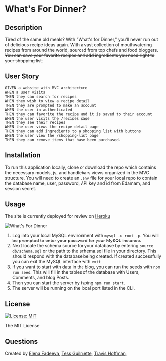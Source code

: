 # What's For Dinner?

## Description

Tired of the same old meals? With "What's for Dinner," you'll never run out of delicious recipe ideas again. With a vast collection of mouthwatering recipes from around the world, sourced from top chefs and food bloggers. ~~You can save your favorite recipes and add ingredients you need right to your shopping list.~~

## User Story

```
GIVEN a website with MVC architecture
WHEN a user visits
THEN they can search for recipes
WHEN they wish to view a recipe detail
THEN they are prompted to make an account
WHEN the user in authenticated
THEN they can favorite the recipe and it is saved to their account
WHEN the user visits the /recipes page
THEN they see their recipes
WHEN the user views the recipe detail page
THEN they can add ingredients to a shopping list with buttons
WHEN the user view the /shopping-list page
THEN they can remove items that have been purchased.
```

## Installation

To run this application locally, clone or download the repo which contains the necessary models, js, and handlebars views organized in the MVC structure. You will need to create an `.env` file for your local repo to contain the database name, user, password, API key and id from Edamam, and session secret.

## Usage

The site is currently deployed for review on [Heroku](https://p2t3-whats-for-dinner-22c46fecc28a.herokuapp.com/)

![What's For Dinner](https://github.com/Project02Team03/whats-for-dinner/assets/123843930/887c7d16-3cf0-458b-9d93-7e27ee9843ce)


1. Log into your local MySQL environment with `mysql -u root -p`. You will be prompted to enter your password for your MySQL instance.
2. Next locate the schema source for your database by entering `source db/schema.sql` or the path to the schema.sql file in your directory. This should respond with the database being created. If created successfully you can exit the MySQL interface with `exit`
3. If you want to start with data in the blog, you can run the seeds with `npm run seed`. This will fill in the tables of the database with Users, Comments, and blog Posts.
4. Then you can start the server by typing `npm run start`.
5. The server will be running on the local port listed in the CLI.


## License
  
[![License: MIT](https://img.shields.io/badge/License-MIT-yellow.svg)](https://opensource.org/licenses/MIT)

The MIT License

## Questions

Created by [Elena Fadeeva](https://github.com/elenafwork), [Tess Guilmette](https://github.com/tguils), [Travis Hoffman](http://github.com/vulpesviator), 


